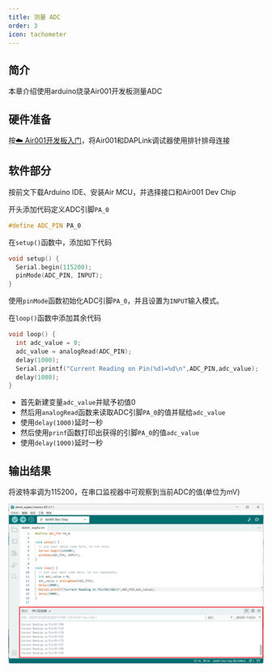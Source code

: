 ```yaml
---
title: 测量 ADC
order: 3
icon: tachometer
---
```


## 简介

本章介绍使用arduino烧录Air001开发板测量ADC

## 硬件准备

按[☁️ Air001开发板入门](/tutorial-advanced/Air001_start.html)，将Air001和DAPLink调试器使用排针排母连接

## 软件部分

按前文下载Arduino IDE、安装Air MCU，并选择接口和Air001 Dev Chip

开头添加代码定义ADC引脚`PA_0`

```cpp
#define ADC_PIN PA_0
```

在`setup()`函数中，添加如下代码

```cpp
void setup() {
  Serial.begin(115200);
  pinMode(ADC_PIN, INPUT);
}
```

使用`pinMode`函数初始化ADC引脚`PA_0`，并且设置为`INPUT`输入模式。

在`loop()`函数中添加其余代码

```cpp
void loop() {
  int adc_value = 0;
  adc_value = analogRead(ADC_PIN);
  delay(1000);
  Serial.printf("Current Reading on Pin(%d)=%d\n",ADC_PIN,adc_value);
  delay(1000);
}
```

- 首先新建变量`adc_value`并赋予初值0
- 然后用`analogRead`函数来读取ADC引脚`PA_0`的值并赋给`adc_value`
- 使用`delay(1000)`延时一秒
- 然后使用`prinf`函数打印出获得的引脚`PA_0`的值`adc_value`
- 使用`delay(1000)`延时一秒

## 输出结果

将波特率调为115200，在串口监视器中可观察到当前ADC的值(单位为mV)

![](img/adc_res.png)
